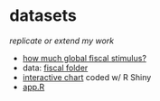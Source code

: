 # datasets

*replicate or extend my work*

- [how much global fiscal stimulus?](http://blogs.piie.com/realtime/?p=5426) 
 - data: [fiscal folder](https://github.com/zilinskyjan/datasets/tree/master/fiscal)
 - [interactive chart](http://janzilinsky.com/the-global-fiscal-stance/) coded w/ R Shiny
 - [app.R](http://janzilinsky.com/r-shiny-app-chart-tutorial-subsamples/) 


